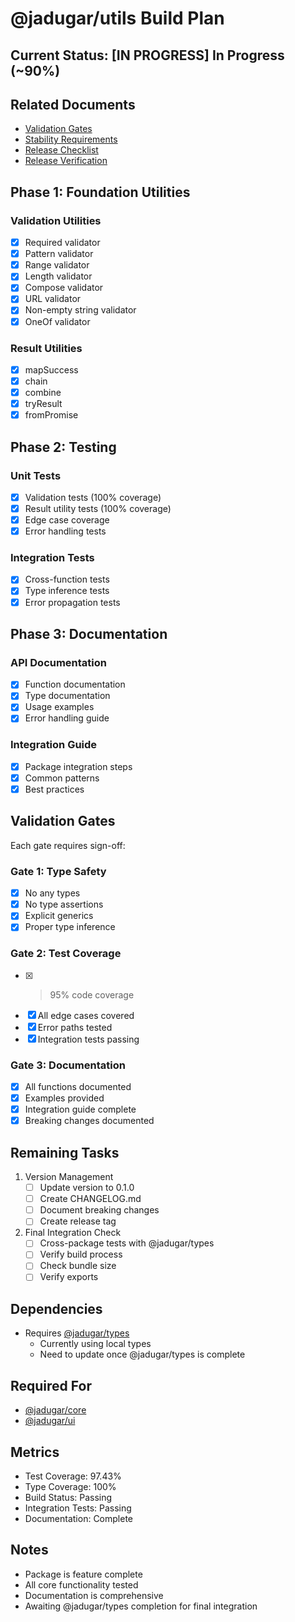 # @jadugar/utils Build Plan

## Current Status: [IN PROGRESS] In Progress (~90%)

## Related Documents
- [Validation Gates](../integration/validation-gates.md#jadugar/utils)
- [Stability Requirements](../integration/stability-checks.md)
- [Release Checklist](../release/checklist.md#jadugar/utils)
- [Release Verification](../release/verification.md)

## Phase 1: Foundation Utilities
### Validation Utilities 
- [x] Required validator
- [x] Pattern validator
- [x] Range validator
- [x] Length validator
- [x] Compose validator
- [x] URL validator
- [x] Non-empty string validator
- [x] OneOf validator

### Result Utilities 
- [x] mapSuccess
- [x] chain
- [x] combine
- [x] tryResult
- [x] fromPromise

## Phase 2: Testing
### Unit Tests 
- [x] Validation tests (100% coverage)
- [x] Result utility tests (100% coverage)
- [x] Edge case coverage
- [x] Error handling tests

### Integration Tests 
- [x] Cross-function tests
- [x] Type inference tests
- [x] Error propagation tests

## Phase 3: Documentation
### API Documentation 
- [x] Function documentation
- [x] Type documentation
- [x] Usage examples
- [x] Error handling guide

### Integration Guide 
- [x] Package integration steps
- [x] Common patterns
- [x] Best practices

## Validation Gates
Each gate requires sign-off:

### Gate 1: Type Safety 
- [x] No any types
- [x] No type assertions
- [x] Explicit generics
- [x] Proper type inference

### Gate 2: Test Coverage 
- [x] >95% code coverage
- [x] All edge cases covered
- [x] Error paths tested
- [x] Integration tests passing

### Gate 3: Documentation 
- [x] All functions documented
- [x] Examples provided
- [x] Integration guide complete
- [x] Breaking changes documented

## Remaining Tasks
1. Version Management 
   - [ ] Update version to 0.1.0
   - [ ] Create CHANGELOG.md
   - [ ] Document breaking changes
   - [ ] Create release tag

2. Final Integration Check 
   - [ ] Cross-package tests with @jadugar/types
   - [ ] Verify build process
   - [ ] Check bundle size
   - [ ] Verify exports

## Dependencies
- Requires [@jadugar/types](01-types.md) 
  - Currently using local types
  - Need to update once @jadugar/types is complete

## Required For
- [@jadugar/core](03-core.md)
- [@jadugar/ui](04-ui.md)

## Metrics
- Test Coverage: 97.43%
- Type Coverage: 100%
- Build Status: Passing
- Integration Tests: Passing
- Documentation: Complete

## Notes
- Package is feature complete
- All core functionality tested
- Documentation is comprehensive
- Awaiting @jadugar/types completion for final integration
